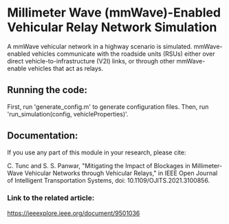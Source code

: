 # Millimeter Wave (mmWave)-Enabled Vehicular Relay Network Simulation

A mmWave vehicular network in a highway scenario is simulated. mmWave-enabled vehicles communicate with the roadside units (RSUs) either over direct vehicle-to-infrastructure (V2I) links, or through other mmWave-enable vehicles that act as relays.

## Running the code:

First, run 'generate_config.m' to generate configuration files. Then, run 'run_simulation(config, vehicleProperties)'.

## Documentation:

If you use any part of this module in your research, please cite: 

C. Tunc and S. S. Panwar, "Mitigating the Impact of Blockages in Millimeter-Wave Vehicular Networks through Vehicular Relays," in IEEE Open Journal of Intelligent Transportation Systems, doi: 10.1109/OJITS.2021.3100856.

### Link to the related article:

https://ieeexplore.ieee.org/document/9501036
